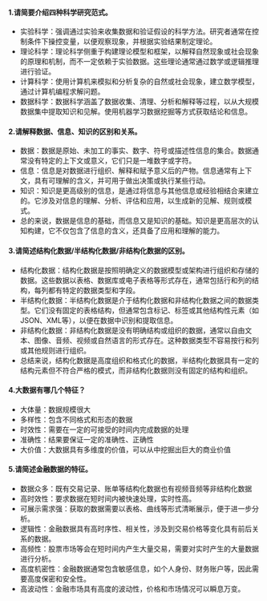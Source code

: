 #### 1.请简要介绍四种科学研究范式。

- 实验科学：强调通过实验来收集数据和验证假设的科学方法。研究者通常在控制条件下操控变量，以便观察现象，并根据实验结果制定理论。
- 理论科学：理论科学侧重于构建理论模型和框架，以解释自然现象或社会现象的原理和机制，而不一定依赖于实验数据。这些理论通常通过数学或逻辑推理进行验证。
- 计算科学：使用计算机来模拟和分析复杂的自然或社会现象，建立数学模型，通过计算机编程求解问题。
- 数据科学：数据科学涵盖了数据收集、清理、分析和解释等过程，以从大规模数据集中提取知识和见解。使用机器学习数据挖掘等方式获取结论和信息。

#### 2.请解释数据、信息、知识的区别和关系。

- 数据：数据是原始、未加工的事实、数字、符号或描述性信息的集合。数据通常没有特定的上下文或意义，它们只是一堆数字或字符。
- 信息：信息是对数据进行组织、解释和赋予意义后的产物。信息通常有上下文，具有可理解的含义，并可用于做出决策或执行某些行动。
- 知识：知识是更高级别的信息，是通过将信息与其他信息或经验相结合来建立的。它涉及对信息的理解、分析、评估和应用，以生成新的见解、规则或模式。
- 总的来说，数据是信息的基础，而信息又是知识的基础。知识是更高层次的认知构建，它不仅包含了信息的含义，还具备了应用和理解的能力。

#### 3.请简述结构化数据/半结构化数据/非结构化数据的区别。

- 结构化数据：结构化数据是按照明确定义的数据模型或架构进行组织和存储的数据。这些数据以表格、数据库或电子表格等形式存在，通常包括行和列的结构，每列都有特定的数据类型和字段。
- 半结构化数据：半结构化数据是介于结构化数据和非结构化数据之间的数据类型。它们没有固定的表格结构，但通常包含标记、标签或其他结构性元素（如JSON、XML等），以便在数据中识别和提取信息。
- 非结构化数据：非结构化数据是没有明确结构或组织的数据，通常以自由文本、图像、音频、视频或自然语言的形式存在。这种数据类型不容易按行和列或其他规则进行组织。
- 总结来说，结构化数据是高度组织和格式化的数据，半结构化数据具有一定的结构元素但不符合严格的模式，而非结构化数据则没有固定的结构和组织。

#### 4.大数据有哪几个特征？

- 大体量：数据规模很大
- 多样性：包含不同格式和形态的数据
- 时效性：需要在一定的可接受的时间内完成数据的处理
- 准确性：结果要保证一定的准确性、正确性
- 大价值：大数据具有多维度的价值，可以从中挖掘出巨大的商业价值

#### 5.请简述金融数据的特征。

- 数据众多：既有交易记录、账单等结构化数据也有视频音频等非结构化数据
- 高时效性：要求数据在短时间内被快速处理，实时性高。
- 可展示需求强：获取的数据需要以表格、曲线等形式清晰展示，便于进一步分析。
- 逻辑性：金融数据具有高时序性、相关性，涉及到交易价格等变化具有前后关系的数据。
- 高频性：股票市场等会在短时间内产生大量交易，需要对实时产生的大量数据进行分析。
- 高度机密性：金融数据通常包含敏感信息，如个人身份、财务账户等，因此需要高度保密和安全性。
- 高波动性：金融市场具有高度的波动性，价格和市场情况可以瞬息万变。